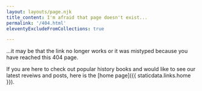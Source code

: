 ```yaml
---
layout: layouts/page.njk
title_content: I'm afraid that page doesn't exist...
permalink: '/404.html'
eleventyExcludeFromCollections: true

---
```


...it may be that the link no longer works or it was mistyped because you have reached this 404 page.

If you are here to check out popular history books and would like to see our latest reveiws and posts, here is the [home page]({{ staticdata.links.home }}).